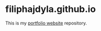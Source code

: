 # filiphajdyla.github.io

This is my [portfolio website](https://filiphajdyla.github.io) repository.
